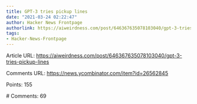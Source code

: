 ```yaml
---
title: GPT-3 tries pickup lines
date: "2021-03-24 02:22:47"
author: Hacker News Frontpage
authorlink: https://aiweirdness.com/post/646367635078103040/gpt-3-tries-pickup-lines
tags:
- Hacker-News-Frontpage
---
```


<p>Article URL: <a href="https://aiweirdness.com/post/646367635078103040/gpt-3-tries-pickup-lines">https://aiweirdness.com/post/646367635078103040/gpt-3-tries-pickup-lines</a></p>
<p>Comments URL: <a href="https://news.ycombinator.com/item?id=26562845">https://news.ycombinator.com/item?id=26562845</a></p>
<p>Points: 155</p>
<p># Comments: 69</p>
